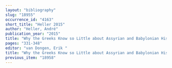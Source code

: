 ```yaml
---
layout: "bibliography"
slug: "18955"
occurrence_id: "4163"
short_title: "Heller 2015"
author: "Heller, André"
publication_year: "2015"
title: "Why the Greeks Know so Little about Assyrian and Babylonian History"
pages: "331-348"
editor: "van Dongen, Erik "
title: "Why the Greeks Know so Little about Assyrian and Babylonian History"
previous_item: "18958"
---
```

